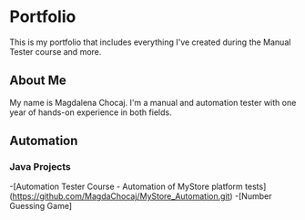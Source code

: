 # Portfolio
This is my portfolio that includes everything I've created during the Manual Tester course and more.

## About Me
My name is Magdalena Chocaj. I'm a manual and automation tester with one year of hands-on experience in both fields. 

## Automation 
### Java Projects
-[Automation Tester Course - Automation of MyStore platform tests] (https://github.com/MagdaChocaj/MyStore_Automation.git) 
-[Number Guessing Game]
